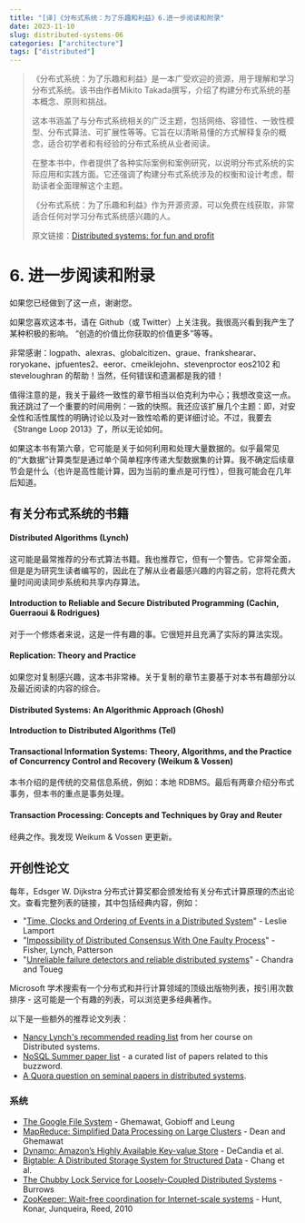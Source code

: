 ```yaml
---
title: "[译]《分布式系统：为了乐趣和利益》6.进一步阅读和附录"
date: 2023-11-10
slug: distributed-systems-06
categories: ["architecture"]
tags: ["distributed"]
---
```


> 《分布式系统：为了乐趣和利益》是一本广受欢迎的资源，用于理解和学习分布式系统。该书由作者Mikito Takada撰写，介绍了构建分布式系统的基本概念、原则和挑战。
>
> 这本书涵盖了与分布式系统相关的广泛主题，包括网络、容错性、一致性模型、分布式算法、可扩展性等等。它旨在以清晰易懂的方式解释复杂的概念，适合初学者和有经验的分布式系统从业者阅读。
>
> 在整本书中，作者提供了各种实际案例和案例研究，以说明分布式系统的实际应用和实践方面。它还强调了构建分布式系统涉及的权衡和设计考虑，帮助读者全面理解这个主题。
>
> 《分布式系统：为了乐趣和利益》作为开源资源，可以免费在线获取，非常适合任何对学习分布式系统感兴趣的人。
>
> 原文链接：[Distributed systems: for fun and profit](https://book.mixu.net/distsys/single-page.html)



# 6. 进一步阅读和附录


如果您已经做到了这一点，谢谢您。


如果您喜欢这本书，请在 Github（或 Twitter）上关注我。我很高兴看到我产生了某种积极的影响。 “创造的价值比你获取的价值更多”等等。

非常感谢：logpath、alexras、globalcitizen、graue、frankshearar、roryokane、jpfuentes2、eeror、cmeiklejohn、stevenproctor eos2102 和 steveloughran 的帮助！当然，任何错误和遗漏都是我的错！

值得注意的是，我关于最终一致性的章节相当以伯克利为中心；我想改变这一点。我还跳过了一个重要的时间用例：一致的快照。我还应该扩展几个主题：即，对安全性和活性属性的明确讨论以及对一致性哈希的更详细讨论。不过，我要去《Strange Loop 2013》了，所以无论如何。


如果这本书有第六章，它可能是关于如何利用和处理大量数据的。似乎最常见的“大数据”计算类型是通过单个简单程序传递大型数据集的计算。我不确定后续章节会是什么（也许是高性能计算，因为当前的重点是可行性），但我可能会在几年后知道。

## 有关分布式系统的书籍

#### Distributed Algorithms (Lynch)

这可能是最常推荐的分布式算法书籍。我也推荐它，但有一个警告。它非常全面，但是是为研究生读者编写的，因此在了解从业者最感兴趣的内容之前，您将花费大量时间阅读同步系统和共享内存算法。

#### Introduction to Reliable and Secure Distributed Programming (Cachin, Guerraoui & Rodrigues) 


对于一个修炼者来说，这是一件有趣的事。它很短并且充满了实际的算法实现。

#### Replication: Theory and Practice


如果您对复制感兴趣，这本书非常棒。关于复制的章节主要基于对本书有趣部分以及最近阅读的内容的综合。

#### Distributed Systems: An Algorithmic Approach (Ghosh)

#### Introduction to Distributed Algorithms (Tel)

#### Transactional Information Systems: Theory, Algorithms, and the Practice of Concurrency Control and Recovery (Weikum & Vossen) 

本书介绍的是传统的交易信息系统，例如：本地 RDBMS。最后有两章介绍分布式事务，但本书的重点是事务处理。

#### Transaction Processing: Concepts and Techniques by Gray and Reuter

经典之作。我发现 Weikum & Vossen 更更新。

## 开创性论文


每年，Edsger W. Dijkstra 分布式计算奖都会颁发给有关分布式计算原理的杰出论文。查看完整列表的链接，其中包括经典内容，例如：

- "[Time, Clocks and Ordering of Events in a Distributed System](http://research.microsoft.com/users/lamport/pubs/time-clocks.pdf)" - Leslie Lamport
- "[Impossibility of Distributed Consensus With One Faulty Process](http://theory.lcs.mit.edu/tds/papers/Lynch/jacm85.pdf)" - Fisher, Lynch, Patterson
- "[Unreliable failure detectors and reliable distributed systems](https://scholar.google.com/scholar?q=Unreliable+Failure+Detectors+for+Reliable+Distributed+Systems)" - Chandra and Toueg
  


Microsoft 学术搜索有一个分布式和并行计算领域的顶级出版物列表，按引用次数排序 - 这可能是一个有趣的列表，可以浏览更多经典著作。


以下是一些额外的推荐论文列表：

- [Nancy Lynch's recommended reading list](http://courses.csail.mit.edu/6.852/08/handouts/handout3.pdf) from her course on Distributed systems.
- [NoSQL Summer paper list](http://nosqlsummer.org/papers) - a curated list of papers related to this buzzword.
- [A Quora question on seminal papers in distributed systems](https://www.quora.com/What-are-the-seminal-papers-in-distributed-systems-Why).

### 系统

- [The Google File System](https://research.google.com/archive/gfs.html) - Ghemawat, Gobioff and Leung
- [MapReduce: Simplified Data Processing on Large Clusters](https://research.google.com/archive/mapreduce.html) - Dean and Ghemawat
- [Dynamo: Amazon’s Highly Available Key-value Store](https://scholar.google.com/scholar?q=Dynamo%3A+Amazon's+Highly+Available+Key-value+Store) - DeCandia et al.
- [Bigtable: A Distributed Storage System for Structured Data](https://research.google.com/archive/bigtable.html) - Chang et al.
- [The Chubby Lock Service for Loosely-Coupled Distributed Systems](https://research.google.com/archive/chubby.html) - Burrows
- [ZooKeeper: Wait-free coordination for Internet-scale systems](http://labs.yahoo.com/publication/zookeeper-wait-free-coordination-for-internet-scale-systems/) - Hunt, Konar, Junqueira, Reed, 2010
